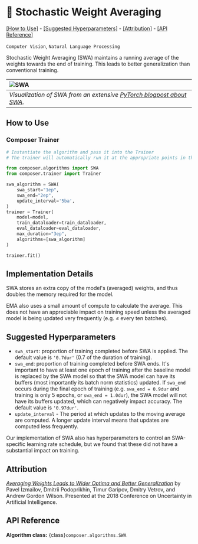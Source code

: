 # 🧩 Stochastic Weight Averaging

[\[How to Use\]](#how-to-use) - [\[Suggested Hyperparameters\]](#suggested-hyperparameters) - [\[Attribution\]](#attribution) - [\[API Reference\]](#api-reference)

 `Computer Vision`, `Natural Language Processing`

Stochastic Weight Averaging (SWA) maintains a running average of the weights towards the end of training. This leads to better generalization than conventional training.

| ![SWA](https://storage.googleapis.com/docs.mosaicml.com/images/methods/swa.png) |
|:--|
|*Visualization of SWA from an extensive [PyTorch blogpost about SWA](https://pytorch.org/blog/stochastic-weight-averaging-in-pytorch/).*|


## How to Use

### Composer Trainer

<!--pytest.mark.gpu-->
<!--pytest.mark.filterwarnings('ignore:SWA has known issues when resuming from a checkpoint.*:UserWarning')-->
<!--
```python
from torch.utils.data import DataLoader
from tests.common import RandomClassificationDataset, SimpleModel
model = SimpleModel()
train_dataloader = DataLoader(RandomClassificationDataset())
eval_dataloader = DataLoader(RandomClassificationDataset())
```
-->
<!--pytest-codeblocks:cont-->
```python
# Instantiate the algorithm and pass it into the Trainer
# The trainer will automatically run it at the appropriate points in the training loop

from composer.algorithms import SWA
from composer.trainer import Trainer

swa_algorithm = SWA(
    swa_start="1ep",
    swa_end="2ep",
    update_interval='5ba',
)
trainer = Trainer(
    model=model,
    train_dataloader=train_dataloader,
    eval_dataloader=eval_dataloader,
    max_duration="3ep",
    algorithms=[swa_algorithm]
)

trainer.fit()
```

## Implementation Details

SWA stores an extra copy of the model's (averaged) weights, and thus doubles the memory required for the model.

EMA also uses a small amount of compute to calculate the average. This does not have an
appreciable impact on training speed unless the averaged model is being updated very
frequently (e.g. ≤ every ten batches).

## Suggested Hyperparameters

- `swa_start`: proportion of training completed before SWA is applied. The
default value is `'0.7dur'` (0.7 of the duration of training).
- `swa_end`: proportion of training completed before SWA ends. It's important to have at
  least one epoch of training after the baseline model is replaced by the SWA model so
  that the SWA model can have its buffers (most importantly its batch norm statistics)
  updated. If ``swa_end`` occurs during the final epoch of training (e.g. ``swa_end =
  0.9dur`` and training is only 5 epochs, or ``swa_end = 1.0dur``), the SWA model will not
  have its buffers updated, which can negatively impact accuracy. The default value is ``'0.97dur'``.
- `update_interval` - The period at which updates to the moving average are computed. A
  longer update interval means that updates are computed less frequently.

Our implementation of SWA also has hyperparameters to control an SWA-specific learning
rate schedule, but we found that these did not have a substantial impact on training.

## Attribution

[*Averaging Weights Leads to Wider Optima and Better Generalization*](https://arxiv.org/abs/1803.05407) by Pavel Izmailov, Dmitrii Podoprikhin, Timur Garipov, Dmitry Vetrov, and Andrew Gordon Wilson. Presented at the 2018 Conference on Uncertainty in Artificial Intelligence.


## API Reference

**Algorithm class:** {class}`composer.algorithms.SWA`
